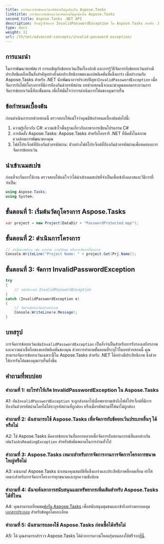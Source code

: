 ```yaml
---
title: การจัดการกับข้อยกเว้นรหัสผ่านไม่ถูกต้องใน Aspose.Tasks
linktitle: การจัดการกับข้อยกเว้นรหัสผ่านไม่ถูกต้องใน Aspose.Tasks
second_title: Aspose.Tasks .NET API
description: เรียนรู้วิธีจัดการ InvalidPasswordException ใน Aspose.Tasks สำหรับ .NET อย่างมีประสิทธิภาพ รับประกันว่าโค้ดของคุณจะถูกใช้งานอย่างราบรื่นด้วยคำแนะนำทีละขั้นตอนนี้
type: docs
weight: 11
url: /th/net/advanced-concepts/invalid-password-exception/
---
```

## การแนะนำ

 ในการพัฒนาซอฟต์แวร์ การเผชิญกับข้อยกเว้นเป็นเรื่องปกติ และการรู้วิธีจัดการกับข้อยกเว้นอย่างมีประสิทธิผลถือเป็นสิ่งสำคัญอย่างยิ่งต่อประสิทธิภาพของแอปพลิเคชันที่แข็งแกร่ง เมื่อทำงานกับ Aspose.Tasks สำหรับ .NET นักพัฒนาอาจประสบปัญหา`InvalidPasswordException` เมื่อจัดการกับไฟล์โครงการที่มีการป้องกันด้วยรหัสผ่าน บทช่วยสอนนี้จะแนะนำคุณตลอดกระบวนการจัดการข้อยกเว้นนี้ทีละขั้นตอน เพื่อให้มั่นใจว่าการดำเนินการโค้ดของคุณราบรื่น

## ข้อกำหนดเบื้องต้น

ก่อนดำเนินการบทช่วยสอนนี้ ตรวจสอบให้แน่ใจว่าคุณมีข้อกำหนดเบื้องต้นต่อไปนี้:

1. ความรู้เกี่ยวกับ C#: ความเข้าใจพื้นฐานเกี่ยวกับภาษาการเขียนโปรแกรม C#
2. การติดตั้ง Aspose.Tasks: Aspose.Tasks สำหรับไลบรารี .NET ที่ติดตั้งในสภาพแวดล้อมการพัฒนาของคุณ
3. ไฟล์โปรเจ็กต์ที่ป้องกันด้วยรหัสผ่าน: ตัวอย่างไฟล์โปรเจ็กต์ที่ป้องกันด้วยรหัสผ่านเพื่อทดสอบการจัดการข้อยกเว้น

## นำเข้าเนมสเปซ

ก่อนที่จะเริ่มการใช้งาน ตรวจสอบให้แน่ใจว่าได้นำเข้าเนมสเปซที่จำเป็นเพื่อเข้าถึงคลาสและวิธีการที่จำเป็น:

```csharp
using Aspose.Tasks;
using System;

```

## ขั้นตอนที่ 1: เริ่มต้นวัตถุโครงการ Aspose.Tasks

```csharp
var project = new Project(DataDir + "PasswordProtected.mpp");
```

## ขั้นตอนที่ 2: ดำเนินการโครงการ

```csharp
// ดำเนินการต่างๆ เช่น การอ่าน การอัปเดต หรือการจัดการโครงการ
Console.WriteLine("Project Name: " + project.Get(Prj.Name));
```

## ขั้นตอนที่ 3: จัดการ InvalidPasswordException

```csharp
try
{
    // รหัสที่อาจส่ง InvalidPasswordException
}
catch (InvalidPasswordException e)
{
    // จัดการข้อยกเว้นอย่างสง่างาม
    Console.WriteLine(e.Message);
}
```

## บทสรุป

 การจัดการข้อยกเว้นเช่น`InvalidPasswordException` เป็นสิ่งจำเป็นสำหรับการรับรองเสถียรภาพและความน่าเชื่อถือของแอปพลิเคชันของคุณ ด้วยการทำตามขั้นตอนที่ระบุไว้ในบทช่วยสอนนี้ คุณสามารถจัดการข้อยกเว้นเฉพาะนี้ใน Aspose.Tasks สำหรับ .NET ได้อย่างมีประสิทธิภาพ ซึ่งช่วยให้การรันโค้ดของคุณราบรื่นยิ่งขึ้น

## คำถามที่พบบ่อย

### คำถามที่ 1: อะไรทำให้เกิด InvalidPasswordException ใน Aspose.Tasks

 A1: อัน`InvalidPasswordException` จะถูกส่งออกไปเมื่อพยายามเข้าถึงไฟล์โปรเจ็กต์ที่มีการป้องกันด้วยรหัสผ่านโดยไม่ได้ระบุรหัสผ่านที่ถูกต้อง หรือเมื่อรหัสผ่านที่ให้มาไม่ถูกต้อง

### คำถามที่ 2: ฉันสามารถใช้ Aspose.Tasks เพื่อจัดการกับข้อยกเว้นประเภทอื่นๆ ได้หรือไม่

 A2: ใช่ Aspose.Tasks มีคลาสข้อยกเว้นที่หลากหลายเพื่อจัดการกับสถานการณ์ที่แตกต่างกัน เช่น`TasksReadingException` สำหรับข้อผิดพลาดในการอ่านทั่วไป

### คำถามที่ 3: Aspose.Tasks เหมาะสำหรับการจัดการงานการจัดการโครงการขนาดใหญ่หรือไม่

A3: แน่นอน! Aspose.Tasks นำเสนอคุณสมบัติที่แข็งแกร่งและประสิทธิภาพที่ยอดเยี่ยม ทำให้เหมาะสำหรับการจัดการโครงการทุกขนาดและทุกความซับซ้อน

### คำถามที่ 4: ฉันจะค้นหาการสนับสนุนและทรัพยากรเพิ่มเติมสำหรับ Aspose.Tasks ได้ที่ไหน

 A4: คุณสามารถเยี่ยมชม[ฟอรั่ม Aspose.Tasks](https://forum.aspose.com/c/tasks/15) เพื่อสนับสนุนชุมชนและเข้าถึงอย่างครอบคลุม[เอกสารประกอบ](https://reference.aspose.com/tasks/net/) สำหรับข้อมูลโดยละเอียด

### คำถามที่ 5: ฉันสามารถลองใช้ Aspose.Tasks ก่อนซื้อได้หรือไม่

 A5: ได้ คุณสามารถสำรวจ Aspose.Tasks ได้ด้วยการดาวน์โหลดรุ่นทดลองใช้ฟรีจาก[ที่นี่](https://releases.aspose.com/).
